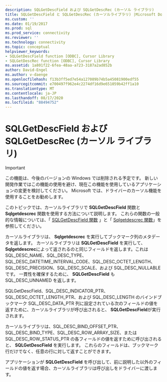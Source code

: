 ```yaml
---
description: SQLGetDescField および SQLGetDescRec (カーソル ライブラリ)
title: SQLGetDescField と SQLGetDescRec (カーソルライブラリ) |Microsoft Docs
ms.custom: ''
ms.date: 01/19/2017
ms.prod: sql
ms.prod_service: connectivity
ms.reviewer: ''
ms.technology: connectivity
ms.topic: conceptual
helpviewer_keywords:
- SQLGetDescField function [ODBC], Cursor Library
- SQLGetDescRec function [ODBC], Cursor Library
ms.assetid: 1a801f22-6fea-48aa-a723-3187a2ad852b
author: David-Engel
ms.author: v-daenge
ms.openlocfilehash: f13b3ff5ed7e54a127089b74b5a45081900edf55
ms.sourcegitcommit: e700497f962e4c2274df16d9e651059b42ff1a10
ms.translationtype: MT
ms.contentlocale: ja-JP
ms.lasthandoff: 08/17/2020
ms.locfileid: "88494752"
---
```

# <a name="sqlgetdescfield-and-sqlgetdescrec-cursor-library"></a>SQLGetDescField および SQLGetDescRec (カーソル ライブラリ)
> [!IMPORTANT]  
>  この機能は、今後のバージョンの Windows では削除される予定です。 新しい開発作業ではこの機能の使用を避け、現在この機能を使用しているアプリケーションの変更を検討してください。 Microsoft では、ドライバーのカーソル機能を使用することをお勧めします。  
  
 このトピックでは、カーソルライブラリで **SQLGetDescField** 関数と **Sqlgetdescrec** 関数を使用する方法について説明します。 これらの関数の一般的な情報については、「 [SQLGetDescField 関数](../../../odbc/reference/syntax/sqlgetdescfield-function.md) 」と「 [Sqlgetdescrec 関数](../../../odbc/reference/syntax/sqlgetdescrec-function.md)」を参照してください。  
  
 カーソルライブラリは、 **Sqlgetdescrec** を実行してブックマーク列のメタデータを返します。 カーソルライブラリは **SQLGetDescField** を実行して、 **Sqlgetdescrec**によって返されるのと同じフィールドを返します。これは SQL_DESC_NAME、SQL_DESC_TYPE、SQL_DESC_DATETIME_INTERVAL_CODE、SQL_DESC_OCTET_LENGTH、SQL_DESC_PRECISION、SQL_DESC_SCALE、および SQL_DESC_NULLABLE です。 一貫性を確保するために、 **SQLGetDescField** も SQL_DESC_UNNAMED を返します。  
  
 SQLGetDescField、SQL_DESC_INDICATOR_PTR、SQL_DESC_OCTET_LENGTH_PTR、および SQL_DESC_LENGTH のバインドブックマーク SQL_DESC_DATA_PTR 列に設定されている次のフィールドの値を返すために、カーソルライブラリが呼び出されると、 **SQLGetDescField**が実行されます。  
  
 カーソルライブラリは、SQL_DESC_BIND_OFFSET_PTR、SQL_DESC_BIND_TYPE、SQL_DESC_ROW_ARRAY_SIZE、または SQL_DESC_ROW_STATUS_PTR の各フィールドの値を返すために呼び出されると、 **SQLGetDescField** を実行します。 これらのフィールドは、ブックマーク行だけでなく、任意の行に対して返すことができます。  
  
 アプリケーションが **SQLGetDescField** を呼び出して、前に説明した以外のフィールドの値を返す場合、カーソルライブラリは呼び出しをドライバーに渡します。
